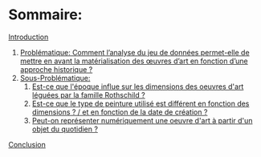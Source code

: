 
# Sommaire: 
[Introduction](#introduction)
1. [Problématique:
 Comment l’analyse du jeu de données permet-elle de mettre en avant la matérialisation des œuvres d’art en fonction d’une approche historique ?](#paragraph1)
3. [Sous-Problématique:](#paragraph2)
    1. [Est-ce que l'époque influe sur les dimensions des oeuvres d'art léguées par la famille Rothschild ?](#subparagraph1)
    2. [Est-ce que le type de peinture utilisé est différent en fonction des dimensions ? / et en fonction de la date de création ?](#subparagraph2)
    3. [Peut-on représenter numériquement une oeuvre d'art à partir d'un objet du quotidien ?](#subparagraph3)
  
[Conclusion](#Conclusion)
  

